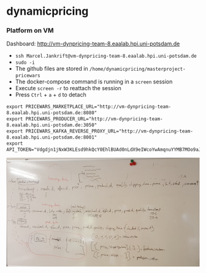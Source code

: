 # dynamicpricing


### Platform on VM

Dashboard: <http://vm-dynpricing-team-8.eaalab.hpi.uni-potsdam.de>

* `ssh Marcel.Jankrift@vm-dynpricing-team-8.eaalab.hpi.uni-potsdam.de`
* `sudo -i`
* The github files are stored in `/home/dynamicpricing/masterproject-pricewars`
* The docker-compose command is running in a `screen` session
* Execute `screen -r` to reattach the session
* Press `Ctrl` + `a` + `d` to detach

```
export PRICEWARS_MARKETPLACE_URL="http://vm-dynpricing-team-8.eaalab.hpi.uni-potsdam.de:8080"
export PRICEWARS_PRODUCER_URL="http://vm-dynpricing-team-8.eaalab.hpi.uni-potsdam.de:3050"
export PRICEWARS_KAFKA_REVERSE_PROXY_URL="http://vm-dynpricing-team-8.eaalab.hpi.uni-potsdam.de:8001"
export API_TOKEN="Vdgdjn1jNxW3KLEsd9hkQcY0EhlBUAd0nLdX9eIWcoYwAmqnuYYMB7MOo9aJJEJ7"
```

![Image](data.png)
